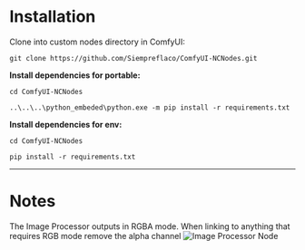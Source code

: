 # Installation
Clone into custom nodes directory in ComfyUI:

`git clone https://github.com/Siempreflaco/ComfyUI-NCNodes.git`

**Install dependencies for portable:**

`cd ComfyUI-NCNodes`

`..\..\..\python_embeded\python.exe -m pip install -r requirements.txt`

**Install dependencies for env:**

`cd ComfyUI-NCNodes`

`pip install -r requirements.txt`

---

# Notes
The Image Processor outputs in RGBA mode. When linking to anything that requires RGB mode remove the alpha channel
![Image Processor Node](https://github.com/user-attachments/assets/6b70634c-5505-470f-aae1-a413feb8fe4b)
